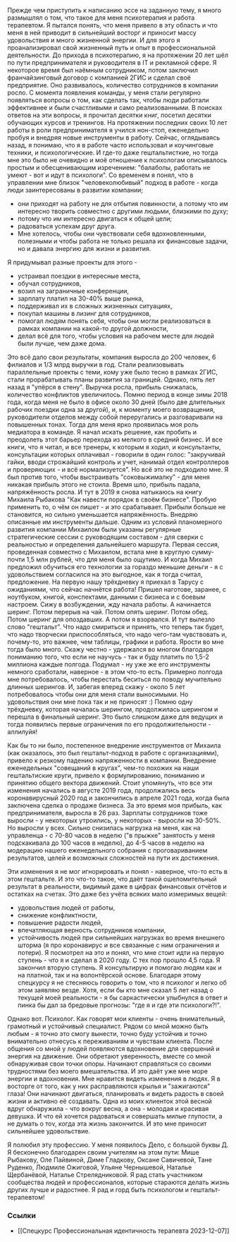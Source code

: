 

Прежде чем приступить к написанию эссе на заданную тему, я много размышлял о том, что такое для меня психотерапия и работа терапевтом.
Я пытался понять, что меня привело в эту область и что меня в ней приводит в сильнейший восторг и приносит массу удовольствия и много жизненной энергии. И для этого я проанализировал свой жизненный путь и опыт в профессиональной деятельности.
До прихода в психотерапию, я на протяжении 20 лет шёл по пути предпринимателя и руководителя в IT и рекламной сфере. Я некоторое время был наёмным сотрудником, потом заключил франчайзинговый договор с компанией 2ГИС и сделал своё предприятие. Оно развивалось, количество сотрудников в компании росло. С момента появления команды, у меня стали регулярно появляться вопросы о том, как сделать так, чтобы люди работали эффективнее и были счастливыми и само реализованными. В поисках ответов на эти вопросы, я прочитал десятки книг, посетил десятки обучающих курсов и тренингов. На протяжении последних своих 10 лет работы в роли предпринимателя я учился нон-стоп, еженедельно пробуя и внедряя новые инструменты в работу.
Сейчас, оглядываясь назад, я понимаю, что я в работе часто использовал и коучинговые техники, и психологические. И где-то даже гештальтисткие, но тогда мне это было не очевидно и моё отношение к психологам описывалось простым и обесценивающим изречением: "балаболы, работать не умеют - вот и идут в психологи".
Со временем я понял, что в управлении мне близок "человеколюбивый" подход в работе - когда люди заинтересованы в развитии компании; 
- они приходят на работу не для отбытия повинности, а потому что им интересно творить совместно с другими людьми, близкими по духу; 
- потому что им интересно двигаться к общей цели; 
- радоваться успехам друг друга. 
- Мне хотелось, чтобы они чувствовали себя вдохновленными, полезными и чтобы работа не только решала их финансовые задачи, но и давала энергию для жизни и развития.

Я придумывал разные проекты для этого - 
- устраивал поездки в интересные места, 
- обучал сотрудников, 
- возил на заграничные конференции, 
- зарплату платил на 30-40% выше рынка, 
- поддерживал их в сложных жизненных ситуациях, 
- покупал машины в лизинг для сотрудников, 
- помогал людям понять себя, чтобы они могли реализоваться в рамках компании на какой-то другой должности, 
- делал всё для того, чтобы условия на рабочем месте для людей были лучше, чем даже дома. 

Это всё дало свои результаты, компания выросла до 200 человек, 6 филиалов и 1/3 млрд выручки в год. Стали реализовывать параллельные проекты с теми, кому уже было тесно в рамках 2ГИС, стали прорабатывать планы развития за границей.
Однако, пять лет назад я "упёрся в стену". Выручка росла, прибыль снижалась, количество конфликтов увеличилось. Помню период в конце зимы 2018 года, когда меня не было в офисе около 30 дней (было две длительных рабочих поездки одна за другой), и, к моменту моего возвращения, руководители отделов между собой переругались и разговаривали на повышенных тонах. Тогда для меня ярко проявилась моя роль медиатора в команде.
Я начал искать решение, как пробить и преодолеть этот барьер перехода из мелкого в средний бизнес. И все книги, что я читал, и все тренеры, к которым я ходил, и консультанты, консультации которых оплачивал - говорили в один голос: "закручивай гайки, вводи строжайший контроль и учет, нанимай отдел контроллеров и проверяющих - и всё нормализуется". Но всё это не подходило мне. Я был против того, чтобы выстраивать "соковыжималку" - для меня никакая прибыль этого не стоила.
Время шло, прибыль падала, напряжённость росла. И тут в 2019 я снова натыкаюсь на книгу Михаила Рыбакова "Как навести порядок в своём бизнесе". Пробую применить то, о чём он пишет - и это срабатывает. Прибыли больше не становится, но сильно уменьшается напряжённость. Внедряю описанные им инструменты дальше. Одним из условий планомерного развития компании Михаилом были указаны регулярные стратегические сессии с руководящим составом - для сверки с реальностью и определения дальнейшего маршрута. Первая сессия, проведенная совместно с Михаилом, встала мне в круглую сумму-  почти 1,5 млн рублей, что для меня было ощутимо. И когда Михаил предложил обучиться его технологии за гораздо меньшие деньги - я с удовольствием согласился на это выгодное, как я тогда считал, предложение.
На первую нашу трёхдневку я приехал в Тарусу с ожиданиями, что сейчас начнётся работа! Пришел наготове, заранее, с ноутбуком, книгой, конспектами, данными с бизнеса и с боевым настроем. Сижу в возбуждении, жду начала работы. А начинается шеринг. Потом перерыв на чай. Потом опять шеринг. Потом обед. Потом шеринг для опоздавших. А потом я взорвался. И тут вылезло слово "гештальт". Что надо смириться и принять, что теперь так будет, что надо творчески приспособляться, что надо чего-там чувствовать и, почему-то, это важнее, чем таблицы, графики и работа. 
Ярости во мне тогда было много. Скажу честно - удержался во многом благодаря пониманию того, что если не научусь - так и буду платить по 1,5-2 миллиона каждые полгода. Подумал - ну уже же его инструменты немного сработали, наверное - в этом что-то есть. 
Примерно полгода мне потребовалось, чтобы перестать беситься по поводу мучительно длинных шерингов. И, забегая вперед скажу - около 5 лет потребовалось чтобы они для меня стали выносимыми. Но удовольствия они мне пока так и не приносят :) Помню одну трёхдневку, которая началась шерингом, продолжилась шерингом и перешла в финальный шеринг. Это было слишком даже для ведущих и тогда появились первые ограничения по его продолжительности - аллилуйя!

Как бы то ни было, постепенное внедрение инструментов от Михаила (как оказалось, это был гештальт-подход в работе с организациями), привело к резкому падению напряженности в компании. Внедрение еженедельных "совещаний в кругах", чем-то похожих на наши гештальтиские круги, привело к формулированию, пониманию и принятию общего вектора движений. Стоит упомянуть, что все эти изменения начались в августе 2019 года, продолжались весь коронавирусный 2020 год и закончились в апреле 2021 года, когда была заключена сделка о продаже бизнеса. За это время моя прибыль, как предпринимателя, выросла в 26 раз. Зарплаты сотрудников тоже выросли - у некоторых утроились, у некоторых - выросли на 30-50%. Но выросли у всех. Сильно снизилась нагрузка на меня, как на управленца - с 70-80 часов в неделю ("в прыжке" занятость у меня подскакивала до 100 часов в неделю), до 4-5 часов в неделю на модерацию нашего еженедельного собрания с проговариванием результатов, целей и возможных сложностей на пути их достижения.

Эти изменения я не мог игнорировать и понял - наверное, что-то есть в этом гештальте. И это что-то такое, что даёт такой ошеломительный результат в реальности, видимый даже в цифрах финансовых отчётов и остатках на счетах. Это даже без учёта всяких мало измеримых вещей: 
- удовольствия людей от работы, 
- снижение конфликтности, 
- повышение радости людей, 
- впечатляющая верность сотрудников компании, 
- устойчивость людей при сильнейших нагрузках во время внешнего шторма (я про коронавирус и все связанные с ним ограничения и потери). 
Я посмотрел на это и понял, что мне стоит идти на первую ступень - что я и сделал в 2020 году. С тех пор прошло 4,5 года. Я закончил вторую ступень. Я консультирую и помогаю людям как и на платной, так и на волонтёрской основе. Благодаря этому спецкурсу я не стесняюсь говорить о том, что я психолог и легко об этом заявляю везде. Хотя, если бы кто мне сказал 5 лет назад о текущей моей реальности - я бы саркастически улыбнулся в ответ и пинка бы дал за бредовые прогнозы: "где я и где эти психологи?!".

Однако вот. Психолог. Как говорят мои клиенты - очень внимательный, грамотный и устойчивый специалист. Рядом со мной можно быть любым - я точно это смогу вынести, точно буду устойчив и точно внимательно отнесусь к переживаниям и чувствам клиента. После общения со мной у людей появляются вдохновение для свершений и энергия на движение. Они обретают уверенность, вместе со мной обнаруживая свои точки опоры. Начинают справляться со своими трудностями без моего вмешательства. И это даёт уже мне море энергии и вдохновения. Мне нравится видеть изменения в людях. Я в восторге от того, как у них расправляются крылья и  "зажигаются" глаза! Они начинают двигаться, планировать и видеть радость в своей жизни и активно её создавать. Одна из моих клиенток этой весной вдруг обнаружила - что вокруг весна, а она - молодая и красивая девушка. И что ей хочется радоваться и совершать милые глупости, а не думать о тоv, когда эта жизнь закончится. И это мне приносит сильнейшее удовольствие.

Я полюбил эту профессию. У меня появилось Дело, с большой буквы Д. Я бесконечно благодарен своим учителям на этом пути: Мише Рыбакову, Оле Пайвиной, Диме Гладкову, Оксане Савичевой, Тане Руденко, Людмиле Ожиговой, Ульяне Чернышевой, Наталье Щербанёвой, Наталье Стрелядниковой. Я рад стать участником сообщества людей и профессионалов, которые стараются делать жизнь других лучше и радостнее.
Я рад и горд быть психологом и гештальт-терапевтом!























### Ссылки
- [[Спецкурс Профессиональная идентичность терапевта 2023-12-07]]
